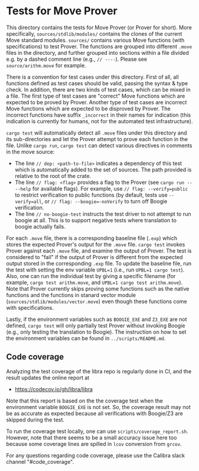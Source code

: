 # Tests for Move Prover

This directory contains the tests for Move Prover (or Prover for short). More specifically, `sources/stdlib/modules/`
contains the clones of the current Move standard modules. `sources/` contains various Move functions
(with specifications) to test Prover. The functions are grouped into different `.move` files in the directory,
and further grouped into sections within a file divided e.g. by a dashed comment line (e.g., `// ----`).
Please see `source/arithm.move` for example.

There is a convention for test cases under this directory. First of all, all functions defined as test cases should
be valid, passing the syntax & type check. In addition, there are two kinds of test cases, which can be
mixed in a file. The first type of test cases are "correct" Move functions which are expected to be proved by Prover.
Another type of test cases are incorrect Move functions which are expected to be disproved by Prover.
The incorrect functions have suffix `_incorrect` in their names for indication (this indication is currently for
humans, not for the automated test infrastructure).

`cargo test` will automatically detect all `.move` files under this directory and its sub-directories and let the Prover
attempt to prove each function in the file. Unlike `cargo run`, `cargo test` can detect various directives
in comments in the move source:

- The line `// dep: <path-to-file>` indicates a dependency of this test which is automatically added to the set
  of sources. The path provided is relative to the root of the crate.
- The line `// flag: <flag>` provides a flag to the Prover (see `cargo run -- --help` for  available flags). For
  example, use  `// flag: --verify=public` to restrict verification to public functions (by default, tests use
  `--verify=all`, or `// flag: --boogie=-noVerify` to turn off Boogie verification.
- The line `// no-boogie-test` instructs the test driver to not attempt to run boogie at all. This is to support
  negative tests where translation to boogie actually fails.

For each `.move` file, there is a corresponding baseline file (`.exp`) which stores the expected Prover's output
for the `.move` file. `cargo test` invokes Prover against each `.move` file, and examine the output of Prover.
The test is considered to "fail" if the output of Prover is different from the expected output stored in the
corresponding `.exp` file. To update the baseline file, run the test with setting the env variable `UPBL=1`
(i.e., run `UPBL=1 cargo test`). Also, one can run the individual test by giving a specific filename
(for example, `cargo test arithm.move`, and `UPBL=1 cargo test arithm.move`). Note that Prover currently skips
proving some functions such as the native functions and the functions in stanard vector module
(`sources/stdlib/modules/vector.move`) even though these functions come with specifications.

Lastly, if the environment variables such as `BOOGIE_EXE` and `Z3_EXE` are not defined, `cargo test` will only
partially test Prover without invoking Boogie (e.g., only testing the translation to Boogie). The
instruction on how to set the environment variables can be found in `../scripts/README.md`.


## Code coverage

Analyzing the test coverage of the libra repo is regularly done in CI, and the result updates the online report at
* https://codecov.io/gh/libra/libra

Note that this report is based on the the coverage test when the environment variable `BOOGIE_EXE` is not set.
So, the coverage result may not be as accurate as expected because all verifications with Boogie/Z3 are skipped
during the test.

To run the coverage test locally, one can use `scripts/coverage_report.sh`. However, note that there seems to be
a small accuracy issue here too because some coverage lines are spilled in `lcov` conversion from `grcov`.

For any questions regarding code coverage, please use the Calibra slack channel "#code_coverage".

